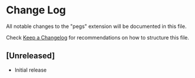 # Change Log
All notable changes to the "pegs" extension will be documented in this file.

Check [Keep a Changelog](http://keepachangelog.com/) for recommendations on how to structure this file.

## [Unreleased]
- Initial release